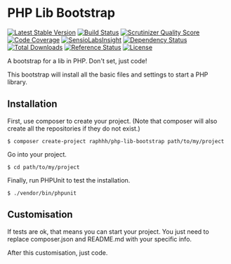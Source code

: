 # PHP Lib Bootstrap

[![Latest Stable Version](https://poser.pugx.org/raphhh/php-lib-bootstrap/v/stable.svg)](https://packagist.org/packages/raphhh/php-lib-bootstrap)
[![Build Status](https://travis-ci.org/Raphhh/php-lib-bootstrap.png)](https://travis-ci.org/Raphhh/php-lib-bootstrap)
[![Scrutinizer Quality Score](https://scrutinizer-ci.com/g/Raphhh/php-lib-bootstrap/badges/quality-score.png?b=master)](https://scrutinizer-ci.com/g/Raphhh/php-lib-bootstrap/)
[![Code Coverage](https://scrutinizer-ci.com/g/Raphhh/php-lib-bootstrap/badges/coverage.png?b=master)](https://scrutinizer-ci.com/g/Raphhh/php-lib-bootstrap/)
[![SensioLabsInsight](https://insight.sensiolabs.com/projects/1eaf3345-68ec-44ff-8fed-bcbd4721bb13/mini.png)](https://insight.sensiolabs.com/projects/1eaf3345-68ec-44ff-8fed-bcbd4721bb13)
[![Dependency Status](https://www.versioneye.com/user/projects/54062eb9c4c187ff6100006f/badge.svg?style=flat)](https://www.versioneye.com/user/projects/54062eb9c4c187ff6100006f)
[![Total Downloads](https://poser.pugx.org/raphhh/php-lib-bootstrap/downloads.svg)](https://packagist.org/packages/raphhh/php-lib-bootstrap)
[![Reference Status](https://www.versioneye.com/php/raphhh:php-lib-bootstrap/reference_badge.svg?style=flat)](https://www.versioneye.com/php/raphhh:php-lib-bootstrap/references)
[![License](https://poser.pugx.org/raphhh/php-lib-bootstrap/license.svg)](https://packagist.org/packages/raphhh/php-lib-bootstrap)

A bootstrap for a lib in PHP. Don't set, just code!  

This bootstrap will install all the basic files and settings to start a PHP library. 


## Installation


First, use composer to create your project. (Note that composer will also create all the repositories if they do not exist.)

```
$ composer create-project raphhh/php-lib-bootstrap path/to/my/project
```

Go into your project.

```
$ cd path/to/my/project
```

Finally, run PHPUnit to test the installation.

```
$ ./vendor/bin/phpunit
```

## Customisation

If tests are ok, that means you can start your project.
You just need to replace composer.json and README.md with your specific info.

After this customisation, just code.
